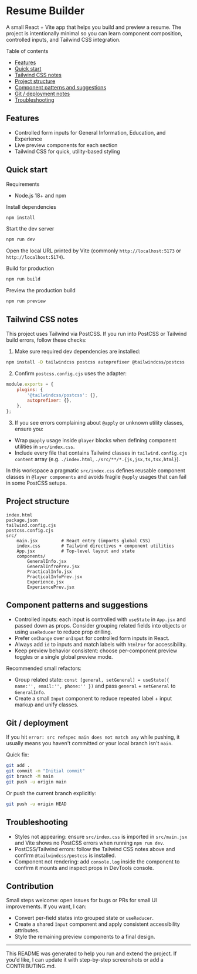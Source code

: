 # Resume Builder

A small React + Vite app that helps you build and preview a resume. The project is intentionally minimal so you can learn component composition, controlled inputs, and Tailwind CSS integration.

Table of contents
- [Features](#features)
- [Quick start](#quick-start)
- [Tailwind CSS notes](#tailwind-css-notes)
- [Project structure](#project-structure)
- [Component patterns and suggestions](#component-patterns-and-suggestions)
- [Git / deployment notes](#git--deployment)
- [Troubleshooting](#troubleshooting)

## Features

- Controlled form inputs for General Information, Education, and Experience
- Live preview components for each section
- Tailwind CSS for quick, utility-based styling

## Quick start

Requirements
- Node.js 18+ and npm

Install dependencies

```bash
npm install
```

Start the dev server

```bash
npm run dev
```

Open the local URL printed by Vite (commonly `http://localhost:5173` or `http://localhost:5174`).

Build for production

```bash
npm run build
```

Preview the production build

```bash
npm run preview
```

## Tailwind CSS notes

This project uses Tailwind via PostCSS. If you run into PostCSS or Tailwind build errors, follow these checks:

1. Make sure required dev dependencies are installed:

```bash
npm install -D tailwindcss postcss autoprefixer @tailwindcss/postcss
```

2. Confirm `postcss.config.cjs` uses the adapter:

```js
module.exports = {
	plugins: {
		'@tailwindcss/postcss': {},
		autoprefixer: {},
	},
};
```

3. If you see errors complaining about `@apply` or unknown utility classes, ensure you:

- Wrap `@apply` usage inside `@layer` blocks when defining component utilities in `src/index.css`.
- Include every file that contains Tailwind classes in `tailwind.config.cjs` `content` array (e.g. `./index.html`, `./src/**/*.{js,jsx,ts,tsx,html}`).

In this workspace a pragmatic `src/index.css` defines reusable component classes in `@layer components` and avoids fragile `@apply` usages that can fail in some PostCSS setups.

## Project structure

```
index.html
package.json
tailwind.config.cjs
postcss.config.cjs
src/
	main.jsx         # React entry (imports global CSS)
	index.css        # Tailwind directives + component utilities
	App.jsx          # Top-level layout and state
	components/
		GeneralInfo.jsx
		GeneralInfroPrev.jsx
		PracticalInfo.jsx
		PracticalInfoPrev.jsx
		Experience.jsx
		ExperiencePrev.jsx
```

## Component patterns and suggestions

- Controlled inputs: each input is controlled with `useState` in `App.jsx` and passed down as props. Consider grouping related fields into objects or using `useReducer` to reduce prop drilling.
- Prefer `onChange` over `onInput` for controlled form inputs in React.
- Always add `id` to inputs and match labels with `htmlFor` for accessibility.
- Keep preview behavior consistent: choose per-component preview toggles or a single global preview mode.

Recommended small refactors:

- Group related state: `const [general, setGeneral] = useState({ name:'', email:'', phone:'' })` and pass `general` + `setGeneral` to `GeneralInfo`.
- Create a small `Input` component to reduce repeated label + input markup and unify classes.

## Git / deployment

If you hit `error: src refspec main does not match any` while pushing, it usually means you haven't committed or your local branch isn't `main`.

Quick fix:

```bash
git add .
git commit -m "Initial commit"
git branch -M main
git push -u origin main
```

Or push the current branch explicitly:

```bash
git push -u origin HEAD
```

## Troubleshooting

- Styles not appearing: ensure `src/index.css` is imported in `src/main.jsx` and Vite shows no PostCSS errors when running `npm run dev`.
- PostCSS/Tailwind errors: follow the Tailwind CSS notes above and confirm `@tailwindcss/postcss` is installed.
- Component not rendering: add `console.log` inside the component to confirm it mounts and inspect props in DevTools console.

## Contribution

Small steps welcome: open issues for bugs or PRs for small UI improvements. If you want, I can:

- Convert per-field states into grouped state or `useReducer`.
- Create a shared `Input` component and apply consistent accessibility attributes.
- Style the remaining preview components to a final design.

---

This README was generated to help you run and extend the project. If you'd like, I can update it with step-by-step screenshots or add a CONTRIBUTING.md.
